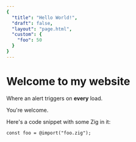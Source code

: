 ```yaml
---
{
  "title": "Hello World!",
  "draft": false,
  "layout": "page.html",
  "custom": {
    "foo": 50
  }
}  
--- 
```

# Welcome to my website

Where an alert triggers on **every** load. 

You're welcome.

Here's a code snippet with some Zig in it:
```zig 
const foo = @import("foo.zig");
```


